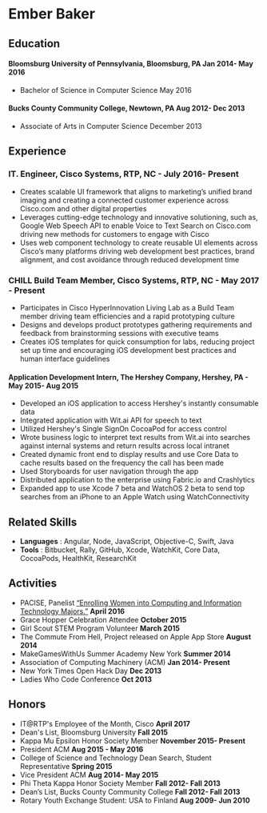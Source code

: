 # Ember Baker


## Education

#### Bloomsburg University of Pennsylvania, Bloomsburg, PA Jan 2014- May 2016
- Bachelor of Science in Computer Science May 2016

#### Bucks County Community College, Newtown, PA Aug 2012- Dec 2013
- Associate of Arts in Computer Science December 2013

## Experience

### IT. Engineer, Cisco Systems, RTP, NC -  July 2016- Present
- Creates scalable UI framework that aligns to marketing’s unified brand imaging and creating a connected customer experience across Cisco.com and other digital properties 
- Leverages cutting-edge technology and innovative solutioning, such as, Google Web Speech API to enable Voice to Text Search on Cisco.com driving new methods for customers to engage with Cisco
- Uses web component technology to create reusable UI elements across Cisco’s many platforms driving web development best practices, brand alignment, and cost avoidance through reduced development time 

### CHILL Build Team Member, Cisco Systems, RTP, NC -  May 2017 - Present
- Participates in Cisco HyperInnovation Living Lab as a Build Team member driving team efficiencies and a rapid prototyping culture
- Designs and develops product prototypes gathering requirements and feedback from brainstorming sessions with executive teams
- Creates iOS templates for quick consumption for labs, reducing project set up time and encouraging iOS development best practices and human interface guidelines

#### Application Development Intern, The Hershey Company, Hershey, PA - May 2015- Aug 2015
- Developed an iOS application to access Hershey's instantly consumable data
- Integrated application with Wit.ai API for speech to text
- Utilized Hershey's Single SignOn CocoaPod for access control
- Wrote business logic to interpret text results from Wit.ai into searches against internal systems and return results across local intranet
- Created dynamic front end to display results and use Core Data to cache results based on the frequency the call has been made
- Used Storyboards for user navigation through the app
- Distributed application to the enterprise using Fabric.io and Crashlytics
- Expanded app to use Xcode 7 beta and WatchOS 2 beta to send top searches from an iPhone to an Apple Watch using WatchConnectivity

## Related Skills

- **Languages** : Angular, Node, JavaScript, Objective-C, Swift, Java
- **Tools** : Bitbucket, Rally, GitHub, Xcode, WatchKit, Core Data, CocoaPods, HealthKit, ResearchKit

## Activities

- PACISE, Panelist [“Enrolling Women into Computing and Information Technology Majors.”](http://bloomsburgu.tumblr.com/post/142413045627/a-group-of-bloomsburg-university-students-recently) **April 2016**
- Grace Hopper Celebration Attendee **October 2015**
- Girl Scout STEM Program Volunteer **March 2015**
- The Commute From Hell, Project released on Apple App Store **August 2014**
- MakeGamesWithUs Summer Academy New York **Summer 2014**
- Association of Computing Machinery (ACM) **Jan 2014- Present**
- New York Times Open Hack Day **Dec 2013**
- Ladies Who Code Conference **Oct 2013**

## Honors

- IT@RTP's Employee of the Month, Cisco **April 2017**
- Dean's List, Bloomsburg University **Fall 2015**
- Kappa Mu Epsilon Honor Society Member **November 2015- Present**
- President ACM **Aug 2015 - May 2016**
- College of Science and Technology Dean Search, Student Representative **Spring 2015**
- Vice President ACM  **Aug 2014- May 2015**
- Phi Theta Kappa Honor Society Member  **Fall 2012- Fall 2013**
- Dean’s List, Bucks County Community College **Fall 2012- Fall 2013**
- Rotary Youth Exchange Student: USA to Finland **Aug 2009- Jun 2010**
